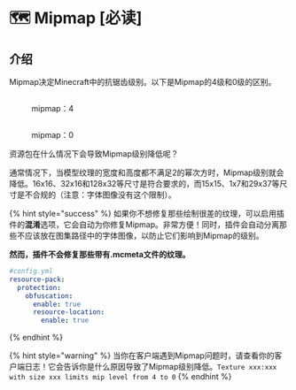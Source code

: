 # 🗺️ Mipmap \[必读]

## 介绍 <a href="#introduction" id="introduction"></a>

Mipmap决定Minecraft中的抗锯齿级别。以下是Mipmap的4级和0级的区别。

<figure><img src="https://mo-mi.gitbook.io/~gitbook/image?url=https%3A%2F%2F1836335287-files.gitbook.io%2F%7E%2Ffiles%2Fv0%2Fb%2Fgitbook-x-prod.appspot.com%2Fo%2Fspaces%252FOgvQ1fEJPROp7131PPlK%252Fuploads%252FodziDESugHu27t1CRnHd%252Fimage.png%3Falt%3Dmedia%26token%3D0c20f995-a097-4fc6-8c4a-1b25e77d7a43&#x26;width=768&#x26;dpr=4&#x26;quality=100&#x26;sign=75c17dc9&#x26;sv=2" alt=""><figcaption><p>mipmap：4</p></figcaption></figure>

<figure><img src="https://mo-mi.gitbook.io/~gitbook/image?url=https%3A%2F%2F1836335287-files.gitbook.io%2F%7E%2Ffiles%2Fv0%2Fb%2Fgitbook-x-prod.appspot.com%2Fo%2Fspaces%252FOgvQ1fEJPROp7131PPlK%252Fuploads%252FVj5ddbIqysE7Hchz5HMW%252Fimage.png%3Falt%3Dmedia%26token%3D7684ae4c-137c-4f95-9efd-c6d443209781&#x26;width=768&#x26;dpr=4&#x26;quality=100&#x26;sign=68a235b5&#x26;sv=2" alt=""><figcaption><p>mipmap：0</p></figcaption></figure>

资源包在什么情况下会导致Mipmap级别降低呢？

通常情况下，当模型纹理的宽度和高度都不满足2的幂次方时，Mipmap级别就会降低。16x16、32x16和128x32等尺寸是符合要求的，而15x15、1x7和29x37等尺寸是不合规的（注意：字体图像没有这个限制）。

{% hint style="success" %}
如果你不想修复那些绘制很差的纹理，可以启用插件的**混淆**选项，它会自动为你修复Mipmap。非常方便！同时，插件会自动分离那些不应该放在图集路径中的字体图像，以防止它们影响到Mipmap的级别。

**然而，插件不会修复那些带有.mcmeta文件的纹理。**

```yaml
#config.yml
resource-pack:
  protection:
    obfuscation:
      enable: true
      resource-location:
        enable: true
```
{% endhint %}

{% hint style="warning" %}
当你在客户端遇到Mipmap问题时，请查看你的客户端日志！它会告诉你是什么原因导致了Mipmap级别降低。`Texture xxx:xxx with size xxx limits mip level from 4 to 0`
{% endhint %}
